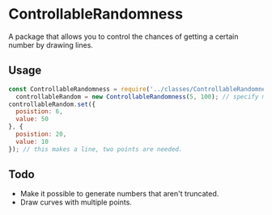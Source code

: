 # ControllableRandomness
A package that allows you to control the chances of getting a certain number by drawing lines.
## Usage
```js
const ControllableRandomness = require('../classes/ControllableRandomness'),
  controllableRandom = new ControllableRandomness(5, 100); // specify min and max here
controllableRandom.set({
  posistion: 6,
  value: 50
}, {
  posistion: 20,
  value: 10
}); // this makes a line, two points are needed. 
```
## Todo
* Make it possible to generate numbers that aren't truncated.
* Draw curves with multiple points.
